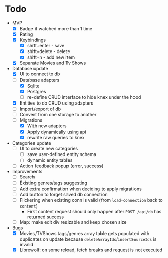 # Todo

- MVP
  - [x] Badge if watched more than 1 time
  - [x] Rating
  - [x] Keybindings
      - [x] shift+enter - save
      - [x] shift+delete - delete
      - [x] shift+n - add new item
  - [x] Separate Movies and Tv Shows
- Database update
  - [x] UI to connect to db
  - [ ] Database adapters
    - [x] Sqlite
    - [x] Postgres
    - [ ] re-define CRUD interface to hide knex under the hood
  - [x] Entities to do CRUD using adapters
  - [ ] Import/export of db
  - [ ] Convert from one storage to another
  - [ ] Migrations
    - [x] With new adapters
    - [x] Apply dynamically using api
    - [x] rewrite raw queries to knex
- Categories update
  - [ ] UI to create new categories
    - [ ] save user-defined entity schema
    - [ ] dynamic entity tables
  - [ ] Action feedback popup (error, success)
- Improvements
  - [ ] Search
  - [ ] Existing genres/tags suggesting
  - [ ] Add extra confirmation when deciding to apply migrations
  - [ ] Add button to forget saved db connection
  - [ ] Flickering when existing conn is valid (from `load-connection` back to `content`)
    - First content request should only happen after `POST /api/db` has returned success
  - [ ] Map: make edit div resizable and keep chosen size
- Bugs
  - [x] Movies/TVShows tags/genres array table gets populated with
  duplicates on update because `deleteArrayIds`/`insertSourceIds` is invalid
  - [x] Librewolf: on some reload, fetch breaks and request is not executed
